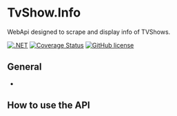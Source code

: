 # TvShow.Info
WebApi designed to scrape and display info of TVShows.

[![.NET](https://github.com/Plofstoffel/TvShow.Info/actions/workflows/dotnet.yml/badge.svg?branch=main)](https://github.com/Plofstoffel/TvShow.Info/actions/workflows/workflows/dotnet.yml)
[![Coverage Status](https://coveralls.io/repos/github/Plofstoffel/TvShow.Info/badge.svg?branch=main)](https://coveralls.io/github/Plofstoffel/TvShow.Info?branch=main)
[![GitHub license](https://img.shields.io/github/license/Plofstoffel/TvShow.Info)](https://github.com/Plofstoffel/TvShow.Info/blob/main/LICENSE)


## General

* 

## How to use the API